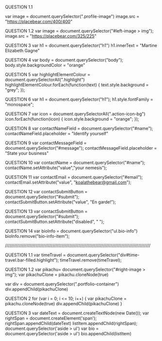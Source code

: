QUESTION 1.1

var image = document.querySelector(".profile-image")
image.src = "https://placebear.com/400/400"

QUESTION 1.2
var image = document.querySelector("#left-image > img");
image.src = "https://placebear.com/325/225"

QUESTION 3
var h1 = document.querySelector("h1")
h1.innerText = "Martine Elizabeth Gagne"

QUESTION 4
var body = document.querySelector("body");
body.style.backgroundColor = "orange"

QUESTION 5
var highlightElementColour = document.querySelectorAll(".highlight")
highlightElementColour.forEach(function(text) {
text.style.background = "grey";
});

QUESTION 6
var h1 = document.querySelector("h1");
h1.style.fontFamily = "monospace";

QUESTION 7
var icon = document.querySelectorAll(".action-icon-bg")
icon.forEach(function(icon) {
icon.style.background = "orange";
});

QUESTION 8
var contactNameField = document.querySelector("#name");
contactNameField.placeholder = "Identify yourself"

QUESTION 9
var contactMessageField = document.querySelector("#message");
contactMessageField.placeholder = "State your business"

QUESTION 10
var contactName = document.querySelector("#name");
contactName.setAttribute("value","your nemesis");

QUESTION 11
var contactEmail = document.querySelector("#email");
contactEmail.setAttribute("value", "koalathebear@gmail.com");

QUESTION 12
var contactSubmitButton = document.querySelector("#submit");
contactSubmitButton.setAttribute("value", "En garde!");

QUESTION 13
var contactSubmitButton = document.querySelector("#submit");
contactSubmitButton.setAttribute("disabled", " ");

QUESTION 14
var bioInfo = document.querySelector("ul.bio-info")
bioInfo.remove("bio-info-item");

///////////////////////////////////////////////////////////////////////////////////////////////

QUESTION 1.1
var timeTravel = document.querySelector("div#time-travel.bar-filled.highlight");
timeTravel.remove(timeTravel);

QUESTION 1.2
var pikachu= document.querySelector("#right-image > img");
var pikachuClone = pikachu.cloneNode(true)

var div = document.querySelector(".portfolio-container")
div.appendChild(pikachuClone)

QUESTION 2
for (var i = 0; i <= 10; i++) {
  var pikachuClone = pikachu.cloneNode(true)
  div.appendChild(pikachuClone)
}

QUESTION 3
var dateText = document.createTextNode(new Date());
var rightSpan = document.createElement('span');
rightSpan.appendChild(dateText)
listItem.appendChild(rightSpan);
document.querySelector('aside > ul')
var bio = document.querySelector('aside > ul')
bio.appendChild(listItem)

